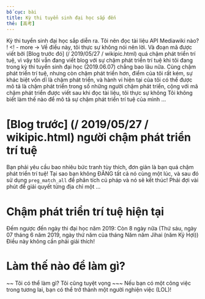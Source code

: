```yaml
---
bố cục: bài
title: Kỳ thi tuyển sinh đại học sắp đến
thẻ: [高考]
---
```


Kỳ thi tuyển sinh đại học sắp diễn ra. Tôi nên đọc tài liệu API Mediawiki nào? ! <! - more -> Về điều này, tôi thực sự không nói nên lời. Và đoạn mã được viết bởi [Blog trước đó] (/ 2019/05/27 / wikipic.html) quá chậm phát triển trí tuệ, vì vậy tôi vẫn đang viết blog với sự chậm phát triển trí tuệ khi tôi đang trong kỳ thi tuyển sinh đại học (2019.06.07) chẳng bao lâu nữa. Cùng chậm phát triển trí tuệ, nhưng còn chậm phát triển hơn, điểm của tôi rất kém, sự khác biệt vốn dĩ là chậm phát triển, và hành vi hiện tại của tôi có thể được mô tả là chậm phát triển trong số những người chậm phát triển, cộng với mã chậm phát triển được viết sau khi đọc tài liệu, tôi thực sự không Tôi không biết làm thế nào để mô tả sự chậm phát triển trí tuệ của mình ...

# [Blog trước] (/ 2019/05/27 / wikipic.html) người chậm phát triển trí tuệ
Bạn phải yêu cầu bao nhiêu bức tranh tùy thích, đơn giản là bạn quá chậm phát triển trí tuệ! Tại sao bạn không ĐĂNG tất cả nó cùng một lúc, và sau đó sử dụng `preg_match_all` để phân tích cú pháp và nó sẽ kết thúc! Phải đợi vài phút để giải quyết từng địa chỉ một ...

# Chậm phát triển trí tuệ hiện tại
Đếm ngược đến ngày thi đại học năm 2019:
Còn 8 ngày nữa (Thứ sáu, ngày 07 tháng 6 năm 2019, ngày thứ năm của tháng Năm năm Jihai (năm Kỷ Hợi))
Điều này không cần phải giải thích!

# Làm thế nào để làm gì?
~~ Tôi có thể làm gì? Tôi cũng tuyệt vọng ~~~
Nếu bạn có một công việc trong tương lai, bạn có thể trở thành một người nghiện việc (LOL)!
